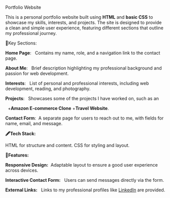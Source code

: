 Portfolio Website

This is a personal portfolio website built using **HTML** and **basic CSS** to showcase my skills, interests, and projects. The site is designed to provide a clean and simple user experience, featuring different sections that outline my professional journey.

🔗Key Sections:

**Home Page**: &nbsp; Contains my name, role, and a navigation link to the contact page.

**About Me**:  &nbsp; Brief description highlighting my professional background and passion for web development.

**Interests**: &nbsp;  List of personal and professional interests, including web development, reading, and photography.

**Projects**: &nbsp;  Showcases some of the projects I have worked on, such as an 

&nbsp;                +**Amazon E-commerce Clone**
                      +**Travel Website**.
        
**Contact Form**:&nbsp; A separate page for users to reach out to me, with fields for name, email, and message.

**🖋️Tech Stack:**

HTML for structure and content.
CSS for styling and layout.

**🚀Features:**

**Responsive Design:** &nbsp;Adaptable layout to ensure a good user experience across devices.

**Interactive Contact Form:** &nbsp; Users can send messages directly via the form.

**External Links:** &nbsp; Links to my professional profiles like [LinkedIn](https://www.linkedin.com/in/abvikash1907/) are provided.



